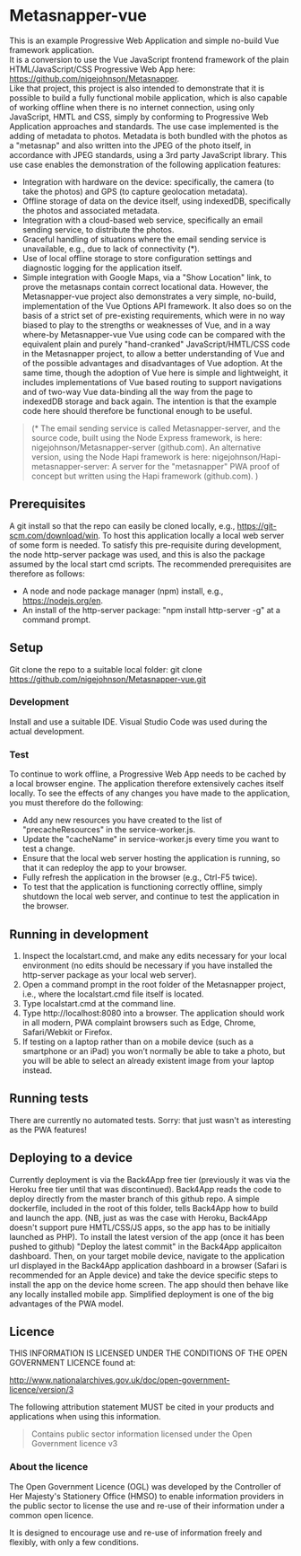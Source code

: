 # Metasnapper-vue

This is an example Progressive Web Application and simple no-build Vue framework application.  
It is a conversion to use the Vue JavaScript frontend framework of the plain HTML/JavaScript/CSS Progressive Web App here: https://github.com/nigejohnson/Metasnapper.  
Like that project, this project is also intended to demonstrate that it is possible to build a fully functional mobile application, which is also capable of working offline when there is no internet connection, using only JavaScript, HMTL and CSS, simply by conforming to Progressive Web Application approaches and standards.
The use case implemented is the adding of metadata to photos. Metadata is both bundled with the photos as a "metasnap" and also written into the JPEG of the photo itself, in accordance with JPEG standards, using a 3rd party JavaScript library. This use case enables the demonstration of the following application features:
-	Integration with hardware on the device: specifically, the camera (to take the photos) and GPS (to capture geolocation metadata).
-	Offline storage of data on the device itself, using indexedDB, specifically the photos and associated metadata.
-	Integration with a cloud-based web service, specifically an email sending service, to distribute the photos.
-	Graceful handling of situations where the email sending service is unavailable, e.g., due to lack of connectivity (*).
-	 Use of local offline storage to store configuration settings and diagnostic logging for the application itself. 
-   Simple integration with Google Maps, via a "Show Location" link, to prove the metasnaps contain correct locational data. 
However, the Metasnapper-vue project also demonstrates a very simple, no-build, implementation of the Vue Options API framework. It also does so on the basis of a strict set of pre-existing requirements, which were in no way biased to play to the strengths or weaknesses of Vue, and in a way where-by Metasnapper-vue Vue using code can be compared with the equivalent plain and purely "hand-cranked" JavaScript/HMTL/CSS code in the Metasnapper project, to allow a better understanding of Vue and of the possible advantages and disadvantages of Vue adoption. At the same time, though the adoption of Vue here is simple and lightweight, it includes implementations of Vue based routing to support navigations and of two-way Vue data-binding all the way from the page to indexedDB storage and back again. The intention is that the example code here should therefore be functional enough to be useful. 
> (* The email sending service is called Metasnapper-server, and the source code, built using the Node Express framework, is here: nigejohnson/Metasnapper-server (github.com). An alternative version, using the Node Hapi framework is here: nigejohnson/Hapi-metasnapper-server: A server for the "metasnapper" PWA proof of concept but written using the Hapi framework (github.com). )  

## Prerequisites
A git install so that the repo can easily be cloned locally, e.g., https://git-scm.com/download/win.
To host this application locally a local web server of some form is needed.
To satisfy this pre-requisite during development, the node http-server package was used, and this is also the package assumed by the local start cmd scripts.
The recommended prerequisites are therefore as follows:
-	A node and node package manager (npm) install, e.g., https://nodejs.org/en.
-	An install of the http-server package: "npm install http-server -g" at a command prompt.

## Setup
Git clone the repo to a suitable local folder: git clone https://github.com/nigejohnson/Metasnapper-vue.git

### Development
Install and use a suitable IDE. Visual Studio Code was used during the actual development.

### Test
To continue to work offline, a Progressive Web App needs to be cached by a local browser engine. The application therefore extensively caches itself locally. To see the effects of any changes you have made to the application, you must therefore do the following:
-	Add any new resources you have created to the list of "precacheResources" in the service-worker.js.
-	Update the "cacheName" in service-worker.js every time you want to test a change.
-	Ensure that the local web server hosting the application is running, so that it can redeploy the app to your browser.
-	Fully refresh the application in the browser (e.g., Ctrl-F5 twice).
-	To test that the application is functioning correctly offline, simply shutdown the local web server, and continue to test the application in the browser.

## Running in development
1.	Inspect the localstart.cmd, and make any edits necessary for your local environment (no edits should be necessary if you have installed the http-server package as your local web server).
2.	Open a command prompt in the root folder of the Metasnapper project, i.e., where the localstart.cmd file itself is located.
3.	Type localstart.cmd at the command line.
4.	Type http://localhost:8080 into a browser. The application should work in all modern, PWA complaint browsers such as Edge, Chrome, Safari/Webkit or Firefox. 
5.	If testing on a laptop rather than on a mobile device (such as a smartphone or an iPad) you won’t normally be able to take a photo, but you will be able to select an already existent image from your laptop instead.

## Running tests
There are currently no automated tests. Sorry: that just wasn't as interesting as the PWA features!

## Deploying to a device
Currently deployment is via the Back4App free tier (previously it was via the Heroku free tier until that was discontinued).
Back4App reads the code to deploy directly from the master branch of this github repo.
A simple dockerfile, included in the root of this folder, tells Back4App how to build and launch the app.
(NB, just as was the case with Heroku, Back4App doesn't support pure HMTL/CSS/JS apps, so the app has to be initially launched as PHP).
To install the latest version of the app (once it has been pushed to github) "Deploy the latest commit" in the Back4App applicaiton dashboard.
Then, on your target mobile device, navigate to the application url displayed in the Back4App application dashboard in a browser (Safari is recommended for an Apple device) and take the device specific steps to install the app on the device home screen. The app should then behave like any locally installed mobile app. 
Simplified deployment is one of the big advantages of the PWA model. 

## Licence

THIS INFORMATION IS LICENSED UNDER THE CONDITIONS OF THE OPEN GOVERNMENT LICENCE found at:

<http://www.nationalarchives.gov.uk/doc/open-government-licence/version/3>

The following attribution statement MUST be cited in your products and applications when using this information.

>Contains public sector information licensed under the Open Government licence v3

### About the licence

The Open Government Licence (OGL) was developed by the Controller of Her Majesty's Stationery Office (HMSO) to enable information providers in the public sector to license the use and re-use of their information under a common open licence.

It is designed to encourage use and re-use of information freely and flexibly, with only a few conditions.

